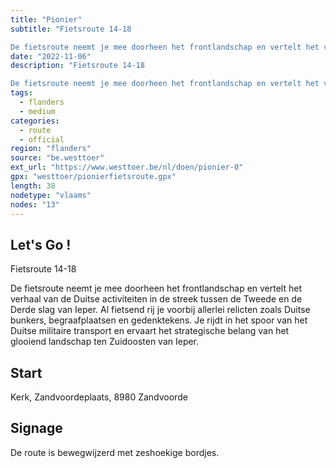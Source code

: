 ```yaml
---
title: "Pionier"
subtitle: "Fietsroute 14-18

De fietsroute neemt je mee doorheen het frontlandschap en vertelt het verhaal van de Duitse activiteiten in de streek tussen de Tweede en de Derde slag van Ieper"
date: "2022-11-06"
description: "Fietsroute 14-18

De fietsroute neemt je mee doorheen het frontlandschap en vertelt het verhaal van de Duitse activiteiten in de streek tussen de Tweede en de Derde slag van Ieper" 
tags:
  - flanders
  - medium
categories: 
  - route
  - official
region: "flanders"
source: "be.westtoer"
ext_url: "https://www.westtoer.be/nl/doen/pionier-0"
gpx: "westtoer/pionierfietsroute.gpx"
length: 38
nodetype: "vlaams"
nodes: "13"
---
```


## Let's Go !

Fietsroute 14-18

De fietsroute neemt je mee doorheen het frontlandschap en vertelt het verhaal van de Duitse activiteiten in de streek tussen de Tweede en de Derde slag van Ieper. Al fietsend rij je voorbij allerlei relicten zoals Duitse bunkers, begraafplaatsen en gedenktekens. Je rijdt in het spoor van het Duitse militaire transport en ervaart het strategische belang van het glooiend landschap ten Zuidoosten van Ieper.

## Start 

Kerk, Zandvoordeplaats, 8980 Zandvoorde

## Signage

De route is bewegwijzerd met zeshoekige bordjes.